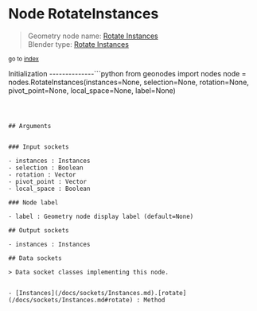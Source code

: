 
# Node RotateInstances

> Geometry node name: [Rotate Instances](https://docs.blender.org/manual/en/latest/modeling/geometry_nodes/instances/rotate_instances.html)<br>
  Blender type: [Rotate Instances](https://docs.blender.org/api/current/bpy.types.GeometryNodeRotateInstances.html)
  
<sub>go to [index](/docs/index.md)</sub>

Initialization
--------------```python
from geonodes import nodes
node = nodes.RotateInstances(instances=None, selection=None, rotation=None, pivot_point=None, local_space=None, label=None)
```



## Arguments


### Input sockets

- instances : Instances
- selection : Boolean
- rotation : Vector
- pivot_point : Vector
- local_space : Boolean

### Node label

- label : Geometry node display label (default=None)

## Output sockets

- instances : Instances

## Data sockets

> Data socket classes implementing this node.
  
  
- [Instances](/docs/sockets/Instances.md).[rotate](/docs/sockets/Instances.md#rotate) : Method
  
